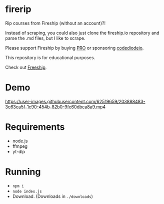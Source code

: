 # firerip
 Rip courses from Fireship (without an account)?!

 Instead of scraping, you could also just clone the fireship.io repository and parse the .md files, but I like to scrape.

 Please support Fireship by buying [PRO](https://fireship.io/pro) or sponsoring [codediodeio](https://github.com/sponsors/codediodeio).

 This repository is for educational purposes.

 Check out [Freeship](https://greasyfork.org/en/scripts/455330-freeship).
 
# Demo
https://user-images.githubusercontent.com/62519659/203888483-3c63ea5f-1c90-454b-82b0-9fe60dbca8a9.mp4

# Requirements
 - node.js
 - ffmpeg
 - yt-dlp

# Running
 - `npm i`
 - `node index.js`
 - Download. (Downloads in `./downloads`)
